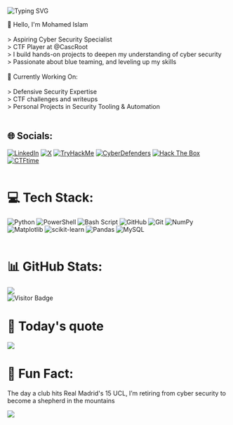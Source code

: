 ![Typing SVG](https://readme-typing-svg.demolab.com?font=Fira+Code&size=32&duration=3000&pause=500&color=00FF00&center=false&vCenter=false&width=600&lines=root@sn0d3n3:~%24+whoami)

👋 Hello, I'm Mohamed Islam<br><br>> Aspiring Cyber Security Specialist  <br>> CTF Player at @CascRoot  <br>> I build hands-on projects to deepen my understanding of cyber security  <br>> Passionate about blue teaming, and leveling up my skills  <br><br>🧰 Currently Working On:<br><br>> Defensive Security Expertise<br>> CTF challenges and writeups  <br>> Personal Projects in Security Tooling & Automation<br><br>


## 🌐 Socials:
[![LinkedIn](https://img.shields.io/badge/LinkedIn-%230077B5.svg?logo=linkedin&logoColor=white)](https://linkedin.com/in/soum-mohamed-islam-171a16241/) [![X](https://img.shields.io/badge/X-black.svg?logo=X&logoColor=white)](https://x.com/sn0d3n3) [![TryHackMe](https://img.shields.io/badge/TryHackMe-%23212C42.svg?logo=tryhackme&logoColor=red)](https://tryhackme.com/p/sn0d3n3) [![CyberDefenders](https://img.shields.io/badge/CyberDefenders-%230078D7.svg?logo=cyberdefenders&logoColor=white)](https://cyberdefenders.org/profile/sn0d3n3) [![Hack The Box](https://img.shields.io/badge/Hack%20The%20Box-%23111111.svg?logo=hackthebox&logoColor=green)](https://app.hackthebox.com/profile/sn0d3n3) [![CTFtime](https://img.shields.io/badge/CTFtime-%230057B5.svg?logo=google-chrome&logoColor=white)](https://ctftime.org/user/sn0den3)
 <br><br>


# 💻 Tech Stack:
![Python](https://img.shields.io/badge/python-3670A0?style=plastic&logo=python&logoColor=ffdd54) ![PowerShell](https://img.shields.io/badge/PowerShell-%235391FE.svg?style=plastic&logo=powershell&logoColor=white) ![Bash Script](https://img.shields.io/badge/bash_script-%23121011.svg?style=plastic&logo=gnu-bash&logoColor=white) ![GitHub](https://img.shields.io/badge/github-%23121011.svg?style=plastic&logo=github&logoColor=white) ![Git](https://img.shields.io/badge/git-%23F05033.svg?style=plastic&logo=git&logoColor=white) ![NumPy](https://img.shields.io/badge/numpy-%23013243.svg?style=plastic&logo=numpy&logoColor=white) ![Matplotlib](https://img.shields.io/badge/Matplotlib-%23ffffff.svg?style=plastic&logo=Matplotlib&logoColor=black) ![scikit-learn](https://img.shields.io/badge/scikit--learn-%23F7931E.svg?style=plastic&logo=scikit-learn&logoColor=white) ![Pandas](https://img.shields.io/badge/pandas-%23150458.svg?style=plastic&logo=pandas&logoColor=white) ![MySQL](https://img.shields.io/badge/mysql-4479A1.svg?style=plastic&logo=mysql&logoColor=white) <br><br>

# 📊 GitHub Stats:
![](https://github-readme-stats.vercel.app/api?username=sn0d3n3&theme=cobalt&hide_border=false&include_all_commits=false&count_private=false)<br/>
![Visitor Badge](https://komarev.com/ghpvc/?username=sn0d3n3&style=flat&color=00ff00)



# 🧠 Today's quote
![](https://quotes-github-readme.vercel.app/api?type=horizontal&theme=tokyonight)
<br>
# 🎯 Fun Fact: <br> 
The day a club hits Real Madrid's 15 UCL, I’m retiring from cyber security to become a shepherd in the mountains

[![](https://visitcount.itsvg.in/api?id=sn0d3n3&icon=5&color=1)](https://visitcount.itsvg.in)

<!-- Proudly created with GPRM ( https://gprm.itsvg.in ) -->
